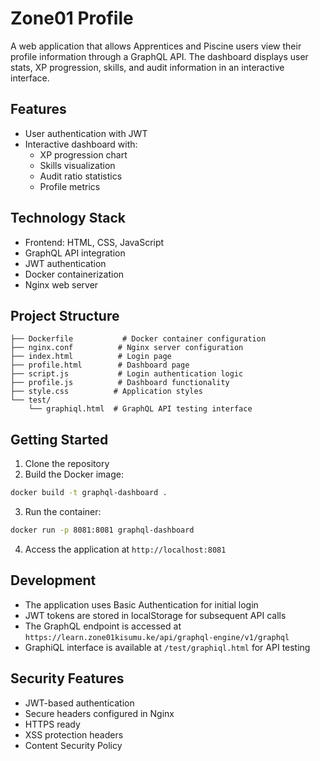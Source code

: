 # Zone01 Profile

A web application that allows Apprentices and Piscine users view their profile information through a GraphQL API. The dashboard displays user stats, XP progression, skills, and audit information in an interactive interface.

## Features

- User authentication with JWT
- Interactive dashboard with:
  - XP progression chart
  - Skills visualization
  - Audit ratio statistics
  - Profile metrics

## Technology Stack

- Frontend: HTML, CSS, JavaScript
- GraphQL API integration
- JWT authentication
- Docker containerization
- Nginx web server

## Project Structure

```
├── Dockerfile           # Docker container configuration
├── nginx.conf          # Nginx server configuration
├── index.html          # Login page
├── profile.html        # Dashboard page
├── script.js           # Login authentication logic
├── profile.js          # Dashboard functionality
├── style.css          # Application styles
└── test/
    └── graphiql.html  # GraphQL API testing interface
```

## Getting Started

1. Clone the repository
2. Build the Docker image:
```sh
docker build -t graphql-dashboard .
```

3. Run the container:
```sh
docker run -p 8081:8081 graphql-dashboard
```

4. Access the application at `http://localhost:8081`

## Development

- The application uses Basic Authentication for initial login
- JWT tokens are stored in localStorage for subsequent API calls
- The GraphQL endpoint is accessed at `https://learn.zone01kisumu.ke/api/graphql-engine/v1/graphql`
- GraphiQL interface is available at `/test/graphiql.html` for API testing

## Security Features

- JWT-based authentication
- Secure headers configured in Nginx
- HTTPS ready
- XSS protection headers
- Content Security Policy